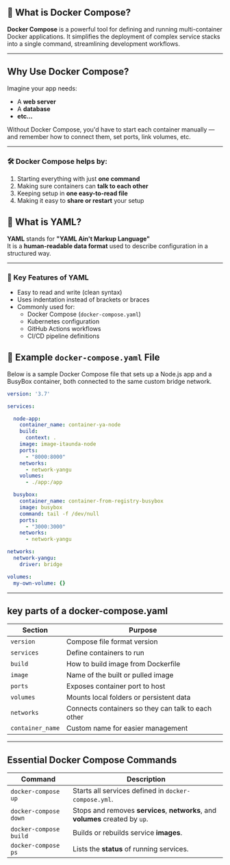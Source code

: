 
## 📌 What is Docker Compose?

**Docker Compose** is a powerful tool for defining and running multi-container Docker applications. It simplifies the deployment of complex service stacks into a single command, streamlining development workflows.

---

##  Why Use Docker Compose? 

Imagine your app needs:

- A **web server**
- A **database**
- **etc...**

Without Docker Compose, you'd have to start each container manually — and remember how to connect them, set ports, link volumes, etc.

---

### 🛠️ Docker Compose helps by:

1) Starting everything with just **one command**  
2) Making sure containers can **talk to each other**  
3) Keeping setup in **one easy-to-read file**  
4) Making it easy to **share or restart** your setup


## 🧾 What is YAML?

**YAML** stands for **"YAML Ain't Markup Language"**  
It is a **human-readable data format** used to describe configuration in a structured way.

---

### 📌 Key Features of YAML

- Easy to read and write (clean syntax)
- Uses indentation instead of brackets or braces
- Commonly used for:
  - Docker Compose (`docker-compose.yaml`)
  - Kubernetes configuration
  - GitHub Actions workflows
  - CI/CD pipeline definitions

## 🐳 Example `docker-compose.yaml` File

Below is a sample Docker Compose file that sets up a Node.js app and a BusyBox container, both connected to the same custom bridge network.

```yaml
version: '3.7'

services:

  node-app:
    container_name: container-ya-node
    build:
      context: .
    image: image-itaunda-node
    ports:
      - "8000:8000"
    networks:
      - network-yangu
    volumes:
      - ./app:/app

  busybox:
    container_name: container-from-registry-busybox
    image: busybox
    command: tail -f /dev/null
    ports:
      - "3000:3000"
    networks:
      - network-yangu

networks:
  network-yangu:
    driver: bridge

volumes:
  my-own-volume: {}
```
---

## key parts of a docker-compose.yaml

| **Section**       | **Purpose**                                                 |
|-------------------|-------------------------------------------------------------|
| `version`         | Compose file format version                                 |
| `services`        | Define containers to run                                    |
| `build`           | How to build image from Dockerfile                          |
| `image`           | Name of the built or pulled image                           |
| `ports`           | Exposes container port to host                              |
| `volumes`         | Mounts local folders or persistent data                     |
| `networks`        | Connects containers so they can talk to each other          |
| `container_name`  | Custom name for easier management                           |

---

##  Essential Docker Compose Commands

| Command | Description |
|--------|-------------|
| `docker-compose up` | Starts all services defined in `docker-compose.yml`. |
| `docker-compose down` | Stops and removes **services**, **networks**, and **volumes** created by `up`. |
| `docker-compose build` | Builds or rebuilds service **images**. |
| `docker-compose ps` | Lists the **status** of running services. |
